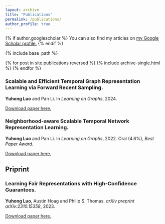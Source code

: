 ```yaml
---
layout: archive
title: "Publications"
permalink: /publications/
author_profile: true
---
```


{% if author.googlescholar %}
  You can also find my articles on <u><a href="{{author.googlescholar}}">my Google Scholar profile</a>.</u>
{% endif %}

{% include base_path %}

{% for post in site.publications reversed %}
  {% include archive-single.html %}
{% endfor %}

### Scalable and Efficient Temporal Graph Representation Learning via Forward Recent Sampling.
**Yuhong Luo** and Pan Li. In *Learning on Graphs*, 2024.

[Download paper here.](https://arxiv.org/abs/2402.01964)


### Neighborhood-aware Scalable Temporal Network Representation Learning.
**Yuhong Luo** and Pan Li. In *Learning on Graphs*, 2022. Oral (4.6%), *Best Paper Award*.

[Download paper here.](https://proceedings.mlr.press/v198/luo22a/luo22a.pdf)

## Priprint

### Learning Fair Representations with High-Confidence Guarantees.
**Yuhong Luo**, Austin Hoag and Philip S. Thomas. *arXiv preprint arXiv:2310.15358*, 2023.

[Download paper here.](https://arxiv.org/pdf/2310.15358.pdf)
